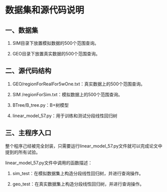 # 数据集和源代码说明

## 一、数据集

1. SIM目录下放置模拟数据的500个范围查询。

2. GEO目录下放置真实数据的500个范围查询。

## 二、源代码结构

1. GEO/regionForRealFor5wOne.txt：真实数据上的500个范围查询。

2. SIM /regionForSim.txt：模拟数据上的500个范围查询。

3. BTree/B_tree.py：B+树模型

4. linear_model_57.py：用于训练和测试分段线性回归树

## 三、主程序入口

整个程序己经被完全封装，只需要运行linear_model_57.py文件就可以完成论文中提到的所有试验。

linear_model_57.py文件中调用的函数描述：

1. sim_test：在模拟数据集上构造分段线性回归树，并进行查询操作。

2. geo_test：在真实数据集上构造分段线性回归树，并进行查询操作。
